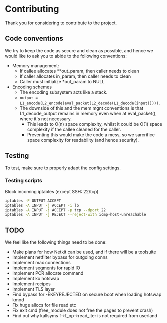 # Contributing
Thank you for considering to contribute to the project. 

## Code conventions
We try to keep the code as secure and clean as possible, and hence we would like to ask you to abide to the following conventions:
- Memory
 management:
    - If callee allocates **out_param, then caller needs to clean
    - If caller allocates in_param, then caller needs to clean
    - Caller must initialize *out_param to NULL
- Encoding schemes
    - The encoding subsystem acts like a stack.
    - `output = L1_encode(L2_encode(eval_packet(L2_decode(L1_decode(input)))))`.
    - The downside of this and the mem mgnt conventions is that L1_decode_output remains in memory even when at eval_packet(), where it's not necessary.
        - This leads to O(n) space complexity, whilst it could be O(1) space complexity if the callee cleaned for the caller.
        - Preventing this would make the code a mess, so we sarcrifice space complexity for readability (and hence security).

## Testing
To test, make sure to properly adapt the config settings.

### Testing scripts

Block incoming iptables (except SSH: 22/tcp)
```bash
iptables -P OUTPUT ACCEPT
iptables -A INPUT -j ACCEPT -i lo
iptables -A INPUT -j ACCEPT -p tcp --dport 22
iptables -A INPUT -j REJECT --reject-with icmp-host-unreachable
```

## TODO
We feel like the following things need to be done:
- Make plans for how Netkit can be used, and if there will be a toolsuite
- Implement netfilter bypass for outgoing conns
- Implement max connections
- Implement segments for rapid IO
- Implement PCR allocate command
- Implement ko hotswap
- Implement recipes
- Implement TLS layer
- Find bypass for -EKEYREJECTED on secure boot when loading hotswap kmod
- Fix huge allocs for file read etc
- Fix exit cmd (free_module does not free the pages to prevent crash)
- Find out why kallsyms f->f_op->read_iter is not required from userland
